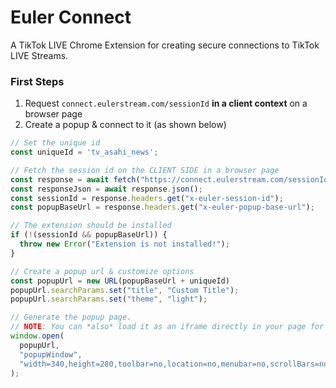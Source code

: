 # Euler Connect

A TikTok LIVE Chrome Extension for creating secure connections to TikTok LIVE Streams.

### First Steps

1. Request `connect.eulerstream.com/sessionId` **in a client context** on a browser page
2. Create a popup & connect to it (as shown below)

```js
// Set the unique id
const uniqueId = 'tv_asahi_news';

// Fetch the session id on the CLIENT SIDE in a browser page
const response = await fetch("https://connect.eulerstream.com/sessionId");
const responseJson = await response.json();
const sessionId = response.headers.get("x-euler-session-id");
const popupBaseUrl = response.headers.get("x-euler-popup-base-url");

// The extension should be installed
if (!(sessionId && popupBaseUrl)) {
  throw new Error("Extension is not installed!");
}

// Create a popup url & customize options
const popupUrl = new URL(popupBaseUrl + uniqueId)
popupUrl.searchParams.set("title", "Custom Title");
popupUrl.searchParams.set("theme", "light");

// Generate the popup page. 
// NOTE: You can *also* load it as an iframe directly in your page for better UX (if you can make sure not to re-render constantly)
window.open(
  popupUrl,
  "popupWindow",
  "width=340,height=280,toolbar=no,location=no,menubar=no,scrollBars=no"
);
```

